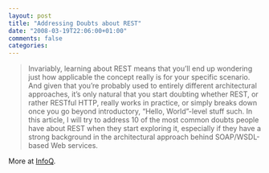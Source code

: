 ```yaml
---
layout: post
title: "Addressing Doubts about REST"
date: "2008-03-19T22:06:00+01:00"
comments: false
categories: 
---
```


<blockquote>
<p>Invariably, learning about REST means that you’ll end up wondering just how applicable the concept really is for your specific scenario. And given that you’re probably used to entirely different architectural approaches, it’s only natural that you start doubting whether REST, or rather RESTful HTTP, really works in practice, or simply breaks down once you go beyond introductory, “Hello, World”-level stuff such. In this article, I will try to address 10 of the most common doubts people have about REST when they start exploring it, especially if they have a strong background in the architectural approach behind SOAP/WSDL-based Web services.</p>
</blockquote>

<p>More at <a href="http://www.infoq.com/articles/tilkov-rest-doubts">InfoQ</a>.</p>


